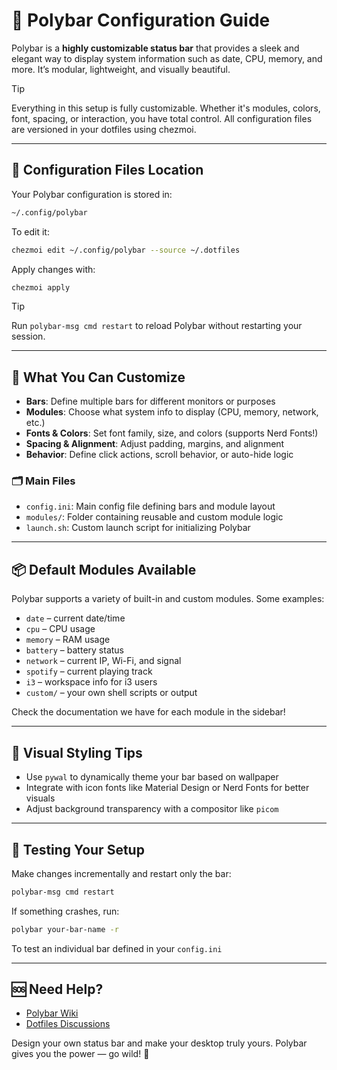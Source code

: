 # 🎨 Polybar Configuration Guide

Polybar is a **highly customizable status bar** that provides a sleek and elegant way to display system information such as date, CPU, memory, and more. It’s modular, lightweight, and visually beautiful.

> [!TIP]
> Everything in this setup is fully customizable. Whether it's modules, colors, font, spacing, or interaction, you have total control. All configuration files are versioned in your dotfiles using chezmoi.

---

## 📁 Configuration Files Location

Your Polybar configuration is stored in:

```sh
~/.config/polybar
```

To edit it:

```sh
chezmoi edit ~/.config/polybar --source ~/.dotfiles
```

Apply changes with:

```sh
chezmoi apply
```

> [!TIP]
> Run `polybar-msg cmd restart` to reload Polybar without restarting your session.

---

## 🔧 What You Can Customize

- **Bars**: Define multiple bars for different monitors or purposes
- **Modules**: Choose what system info to display (CPU, memory, network, etc.)
- **Fonts & Colors**: Set font family, size, and colors (supports Nerd Fonts!)
- **Spacing & Alignment**: Adjust padding, margins, and alignment
- **Behavior**: Define click actions, scroll behavior, or auto-hide logic

### 🗂️ Main Files

- `config.ini`: Main config file defining bars and module layout
- `modules/`: Folder containing reusable and custom module logic
- `launch.sh`: Custom launch script for initializing Polybar

---

## 📦 Default Modules Available

Polybar supports a variety of built-in and custom modules. Some examples:

- `date` – current date/time
- `cpu` – CPU usage
- `memory` – RAM usage
- `battery` – battery status
- `network` – current IP, Wi-Fi, and signal
- `spotify` – current playing track
- `i3` – workspace info for i3 users
- `custom/` – your own shell scripts or output

Check the documentation we have for each module in the sidebar!

---

## 🎨 Visual Styling Tips

- Use `pywal` to dynamically theme your bar based on wallpaper
- Integrate with icon fonts like Material Design or Nerd Fonts for better visuals
- Adjust background transparency with a compositor like `picom`

---

## 🧪 Testing Your Setup

Make changes incrementally and restart only the bar:

```sh
polybar-msg cmd restart
```

If something crashes, run:

```sh
polybar your-bar-name -r
```

To test an individual bar defined in your `config.ini`

---

## 🆘 Need Help?

- [Polybar Wiki](https://github.com/polybar/polybar/wiki)
- [Dotfiles Discussions](https://github.com/ulises-jeremias/dotfiles/discussions)

Design your own status bar and make your desktop truly yours. Polybar gives you the power — go wild! 🚀
